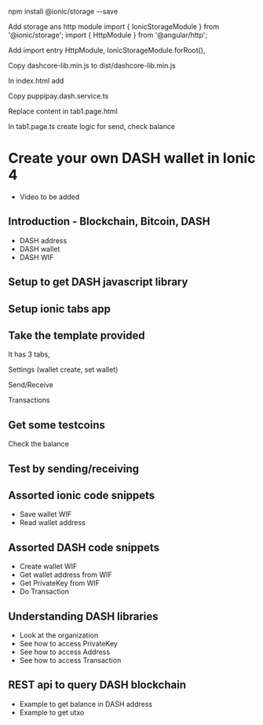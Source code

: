 

 npm install @ionic/storage --save

Add storage ans http module
import { IonicStorageModule } from '@ionic/storage';
import { HttpModule } from '@angular/http';

Add import entry
 HttpModule,
 IonicStorageModule.forRoot(),



Copy dashcore-lib.min.js  to  dist/dashcore-lib.min.js

In index.html add
 <script src='dist/dashcore-lib.min.js' type="text/javascript"></script>

Copy puppipay.dash.service.ts

Replace content in tab1.page.html

In tab1.page.ts create logic for send, check balance

# Create your own DASH wallet in Ionic 4

- Video to be added

## Introduction - Blockchain, Bitcoin, DASH
- DASH address
- DASH wallet
- DASH WIF

## Setup to get DASH javascript library

## Setup ionic tabs app

## Take the template provided

It has 3 tabs,

Settings (wallet create, set wallet)

Send/Receive

Transactions

## Get some testcoins

Check the balance

## Test by sending/receiving

## Assorted ionic code snippets
- Save wallet WIF
- Read wallet address

## Assorted DASH code snippets

- Create wallet WIF
- Get wallet address from WIF
- Get PrivateKey from WIF
- Do Transaction 


## Understanding DASH libraries 

- Look at the organization 
- See how to access PrivateKey
- See how to access Address
- See how to access Transaction

## REST api to query DASH blockchain

- Example to get balance in DASH address
- Example to get utxo


